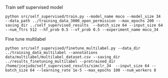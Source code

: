 

Train self supervised model

`python src/self_supervised/train.py --model_name moco --model_size 34 --data_path ../training_data_3000_open_permission --max_epochs 200 --saving_dir ../self_supervised_results  --batch_size 64 --input_size 64 --num_ftrs 512 --hf_prob 0.5 --vf_prob 0.5 --experiment_name moco_34`

Fine tune multilabel

`python src/self_supervised/finetune_multilabel.py --data_dir ../training_data_multilabel --annotations data/multilabel/multilabel_dataset.csv --saving_dir ../results_finetuning_multilabel --pretrained_dir /home/jcejudo/self_supervised_results/simclr_34  --input_size 64 --batch_size 64 --learning_rate 1e-5 --max_epochs 100 --num_workers 8`
